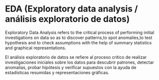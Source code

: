 # EDA (Exploratory data analysis / análisis exploratorio de datos)

Exploratory Data Analysis refers to the critical process of performing initial investigations on data so as to discover patterns,to spot anomalies,to test hypothesis and to check assumptions with the help of summary statistics and graphical representations.

El análisis exploratorio de datos se refiere al proceso crítico de realizar investigaciones iniciales sobre los datos para descubrir patrones, detectar anomalías, probar hipótesis y verificar supuestos con la ayuda de estadísticas resumidas y representaciones gráficas.
